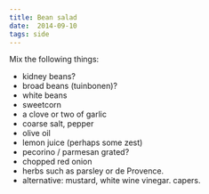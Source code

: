 ```yaml
---
title: Bean salad
date:  2014-09-10
tags: side
---
```

Mix the following things:

-   kidney beans?
-   broad beans (tuinbonen)?
-   white beans
-   sweetcorn
-   a clove or two of garlic
-   coarse salt, pepper
-   olive oil
-   lemon juice (perhaps some zest)
-   pecorino / parmesan grated?
-   chopped red onion
-   herbs such as parsley or de Provence.
-   alternative: mustard, white wine vinegar. capers.

